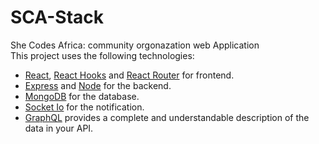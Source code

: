 # SCA-Stack

She Codes Africa: community orgonazation web Application
<br>
This project uses the following technologies:

- [React](https://reactjs.org), [React Hooks](https://reactjs.org/docs/hooks-intro.html) and [React Router](https://reacttraining.com/react-router/) for frontend.
- [Express](http://expressjs.com/) and [Node](https://nodejs.org/en/) for the backend.
- [MongoDB](https://www.mongodb.com/) for the database.
- [Socket Io](https://socket.io/) for the notification.
- [GraphQL](https://graphql.org/) provides a complete and understandable description of the data in your API.
